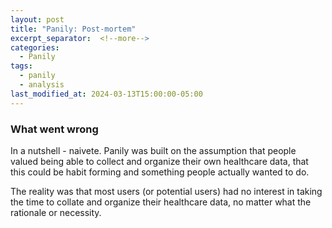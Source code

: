 ```yaml
---
layout: post
title: "Panily: Post-mortem"
excerpt_separator:  <!--more-->
categories:
  - Panily
tags:
  - panily
  - analysis
last_modified_at: 2024-03-13T15:00:00-05:00
---
```


### What went wrong

In a nutshell - naivete. Panily was built on the assumption that people valued being able to collect and organize their own healthcare data, that this could be habit forming and something people actually wanted to do.

The reality was that most users (or potential users) had no interest in taking the time to collate and organize their healthcare data, no matter what the rationale or necessity. 